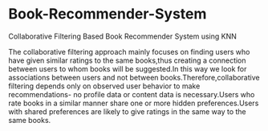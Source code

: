 # Book-Recommender-System
Collaborative Filtering Based Book Recommender System using KNN

The collaborative filtering approach mainly focuses on finding users who have given similar ratings to the same books,thus creating a connection between users to whom books 
will be suggested.In this way we look for associations between users and not between books.Therefore,collaborative filtering depends only on observed user behavior to make 
recommendations- no profile data or content data is necessary.Users who rate books in a similar manner share one or more hidden preferences.Users with shared preferences are 
likely to give ratings in the same way to the same books.
